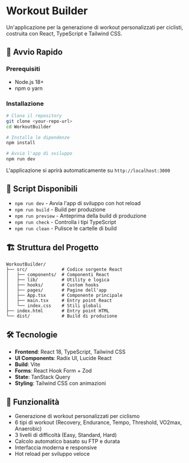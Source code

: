 # Workout Builder

Un'applicazione per la generazione di workout personalizzati per ciclisti, costruita con React, TypeScript e Tailwind CSS.

## 🚀 Avvio Rapido

### Prerequisiti

- Node.js 18+
- npm o yarn

### Installazione

```bash
# Clona il repository
git clone <your-repo-url>
cd WorkoutBuilder

# Installa le dipendenze
npm install

# Avvia l'app di sviluppo
npm run dev
```

L'applicazione si aprirà automaticamente su `http://localhost:3000`

## 📝 Script Disponibili

- `npm run dev` - Avvia l'app di sviluppo con hot reload
- `npm run build` - Build per produzione
- `npm run preview` - Anteprima della build di produzione
- `npm run check` - Controlla i tipi TypeScript
- `npm run clean` - Pulisce le cartelle di build

## 🏗️ Struttura del Progetto

```
WorkoutBuilder/
├── src/             # Codice sorgente React
│   ├── components/  # Componenti React
│   ├── lib/         # Utility e logica
│   ├── hooks/       # Custom hooks
│   ├── pages/       # Pagine dell'app
│   ├── App.tsx      # Componente principale
│   ├── main.tsx     # Entry point React
│   └── index.css    # Stili globali
├── index.html       # Entry point HTML
└── dist/            # Build di produzione
```

## 🛠️ Tecnologie

- **Frontend**: React 18, TypeScript, Tailwind CSS
- **UI Components**: Radix UI, Lucide React
- **Build**: Vite
- **Forms**: React Hook Form + Zod
- **State**: TanStack Query
- **Styling**: Tailwind CSS con animazioni

## 📱 Funzionalità

- Generazione di workout personalizzati per ciclismo
- 6 tipi di workout (Recovery, Endurance, Tempo, Threshold, VO2max, Anaerobic)
- 3 livelli di difficoltà (Easy, Standard, Hard)
- Calcolo automatico basato su FTP e durata
- Interfaccia moderna e responsive
- Hot reload per sviluppo veloce

